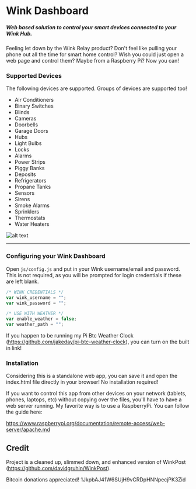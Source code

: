 # Wink Dashboard
##### Web based solution to control your smart devices connected to your Wink Hub.

Feeling let down by the Wink Relay product? Don't feel like pulling your phone out all the time for smart home control? Wish you could just open a web page and control them? Maybe from a Raspberry Pi? Now you can!

### Supported Devices

The following devices are supported. Groups of devices are supported too!

* Air Conditioners
* Binary Switches
* Blinds
* Cameras
* Doorbells
* Garage Doors
* Hubs
* Light Bulbs
* Locks
* Alarms
* Power Strips
* Piggy Banks
* Deposits
* Refrigerators
* Propane Tanks
* Sensors
* Sirens
* Smoke Alarms
* Sprinklers
* Thermostats
* Water Heaters

![alt text](https://s22.postimg.org/meneusxsx/Wink_Dashboard.png "Wink Dashboard")

* * *

### Configuring your Wink Dashboard

Open `js/config.js` and put in your Wink username/email and password. This is not required, as you will be prompted for login credentials if these are left blank.

```javascript
/* WINK CREDENTIALS */
var wink_username = "";
var wink_password = "";

/* USE WITH WEATHER */
var enable_weather = false;
var weather_path = "";
```

If you happen to be running my Pi Btc Weather Clock (https://github.com/jakeday/pi-btc-weather-clock), you can turn on the built in link!

### Installation

Considering this is a standalone web app, you can save it and open the index.html file directly in your browser! No installation required!

If you want to control this app from other devices on your network (tablets, phones, laptops, etc) without copying over the files, you'll have to have a web server running. My favorite way is to use a RaspberryPi. You can follow the guide here:

https://www.raspberrypi.org/documentation/remote-access/web-server/apache.md

## Credit

Project is a cleaned up, slimmed down, and enhanced version of WinkPost (https://github.com/davidgruhin/WinkPost).

Bitcoin donations appreciated! 1JkpbAJ41W6SUjH9vCRDpHNNpecjPK3Zid
